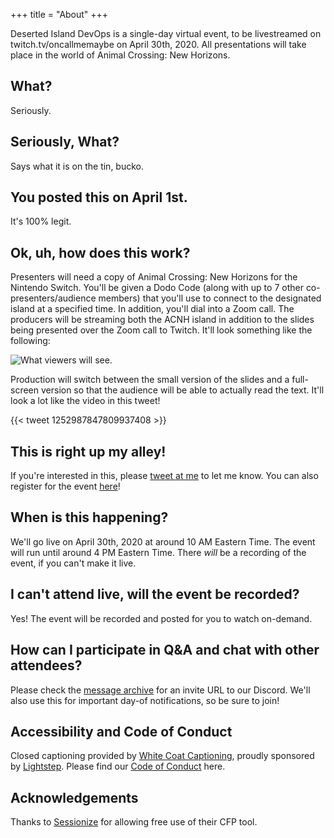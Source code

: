 +++
title = "About"
+++

Deserted Island DevOps is a single-day virtual event, to be livestreamed on twitch.tv/oncallmemaybe on April 30th, 2020. All presentations will take place in the world of Animal Crossing: New Horizons.

## What?

Seriously.

## Seriously, What?

Says what it is on the tin, bucko.

## You posted this on April 1st.

It's 100% legit.

## Ok, uh, how does this work?

Presenters will need a copy of Animal Crossing: New Horizons for the Nintendo Switch. You'll be given a Dodo Code (along with up to 7 other co-presenters/audience members) that you'll use to connect to the designated island at a specified time. In addition, you'll dial into a Zoom call. The producers will be streaming both the ACNH island in addition to the slides being presented over the Zoom call to Twitch. It'll look something like the following:

![What viewers will see.](/images/stream_example.jpg)

Production will switch between the small version of the slides and a full-screen version so that the audience will be able to actually read the text. It'll look a lot like the video in this tweet!

{{< tweet 1252987847809937408 >}}

## This is right up my alley!

If you're interested in this, please [tweet at me](http://twitter.com/austinlparker) to let me know. You can also register for the event [here](https://tinyletter.com/DesertedIslandDevOps)!

## When is this happening?

We'll go live on April 30th, 2020 at around 10 AM Eastern Time. The event will run until around 4 PM Eastern Time. There _will_ be a recording of the event, if you can't make it live.

## I can't attend live, will the event be recorded?

Yes! The event will be recorded and posted for you to watch on-demand.

## How can I participate in Q&A and chat with other attendees?

Please check the [message archive](https://tinyletter.com/DesertedIslandDevOps/archive) for an invite URL to our Discord. We'll also use this for important day-of notifications, so be sure to join!

## Accessibility and Code of Conduct

Closed captioning provided by [White Coat Captioning](https://whitecoatcaptioning.com/), proudly sponsored by [Lightstep](https://lightstep.com/). Please find our [Code of Conduct](/coc) here. 

## Acknowledgements

Thanks to [Sessionize](https://sessionize.com) for allowing free use of their CFP tool.
